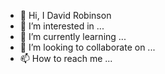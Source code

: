 - 👋 Hi, I David Robinson
- 👀 I’m interested in ...
- 🌱 I’m currently learning ...
- 💞️ I’m looking to collaborate on ...
- 📫 How to reach me ...
<!---
 David Robinson a ✨ special ✨ repository because its `README.md` (this file) appears on your GitHub profile.
You can click the Preview link to take a look at your changes.
--->
